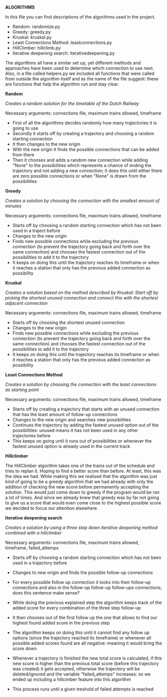 __ALGORITHMS__

In this file you can find descriptions of the algorithms used in the project.

- Random: randomize.py
- Greedy: greedy.py
- Kruskal: kruskal.py
- Least Connections Method: leastconnections.py
- HillClimber: hillclimb.py
- Iterative deepening search: iterativedeepening.py

The algorithms all have a similar set up, yet different methods and approaches have been used to determine which connection to use next. Also, in a file called helpers.py we included all functions that were called from outside the algorithm itself and as the name of the file suggest: these are functions that help the algorithm run and stay clear.

**Random**

*Creates a random solution for the timetable of the Dutch Railway*

Necessary arguments: connections file, maximum trains allowed, timeframe

- First of all the algorithms decides randomly how many trajectories it is going to use
- Secondly it starts off by creating a trajectory and choosing a random starting connection
- It then changes to the new origin
- With the new origin it finds the possible connections that can be added from there
- Then it chooses and adds a random new connection while adding "None" to the possibilities which represents a chance of ending the trajectory and not adding a new connection; it does this until either there are zero possible connections or when "None" is drawn from the possibilities

**Greedy**

*Creates a solution by choosing the connection with the smallest amount of minutes*

Necessary arguments: connections file, maximum trains allowed, timeframe

- Starts off by choosing a random starting connection which has not been used in a traject before
- Changes to the new origin
- Finds new possible connections while excluding the previous connection (to prevent the trajectory going back and forth over the same connection) and chooses the fastest connection out of the possibilities to add it to the trajectory
- It keeps on doing this until the trajectory reaches its timeframe or when it reaches a station that only has the previous added connection as possibility

**Kruskal**

*Creates a solution based on the method described by Kruskal:
Start off by picking the shortest unused connection and connect this with the shortest adjacent connection*

Necessary arguments: connections file, maximum trains allowed, timeframe

- Starts off by choosing the shortest unused connection
- Changes to the new origin
- Finds new possible connections while excluding the previous connection (to prevent the trajectory going back and forth over the same connection) and chooses the fastest connection out of the possibilities to add it to the trajectory
- It keeps on doing this until the trajectory reaches its timeframe or when it reaches a station that only has the previous added connection as possibility

**Least Connections Method**

*Creates a solution by choosing the connection with the least connections as starting point*

Necessary arguments: connections file, maximum trains allowed, timeframe

- Starts off by creating a trajectory that starts with an unused connection that has the least amount of follow-up connections  
- Changes to the new origin and searches new possibilities 
- Continues the trajectory by adding the fastest *unused* option out of the possibilities: unused means it has not been used in any other trajectories before
- This keeps on going until it runs out of possibilities or whenever the fastest unused option is already used in the current track

**Hillclimber**

The HillClimber algorithm takes one of the trains out of the schedule and tries to replan it.
Hoping to find a better score than before. At least, this was the idea we had. While making this we realised that the algorithm was just kind of going to be a greedy algorithm that we had already with only the addition of checking the new score before permanently accepting the solution. This would just come down to greedy if the program would be ran a lot of times. And since we already knew that greedy was by far not going to give us a score that would even come close to the highest possible score we decided to focus our attention elsewhere. 

**Iterative deepening search**

*Creates a solution by using a three step down iterative deepening method combined with a hillclimber*

Necessary arguments: connections file, maximum trains allowed, timeframe, failed_attemps

- Starts off by choosing a random starting connection which has not been used in a trajectory before
- Changes to new origin and finds the possible follow-up connections
- For every possible follow up connection it looks into their follow-up connections and also in the follow-up follow-up follow-ups connections; does this sentence make sense?
- While doing the previous explained step the algorithm keeps track of the added score for every combination of the three step follow-up 
- It then chooses out of the first follow up the one that allows to find our highest found added score in the previous step
- The algorithm keeps on doing this until it cannot find any follow up options (since the trajectory reached its timeframe) or whenever all possible added scores found are all negative: meaning it would bring the score down
- Whenever a trajectory is finished the new total score is calculated, if this new score is higher than the previous total score (before this trajectory was created) it gets accepted, otherwise the trajectory will be deleted/ignored and the variable "failed_attemps" increases: so we ended up including a hillcimber feature into this algorithm

- This process runs until a given treshold of failed attempts is reached



